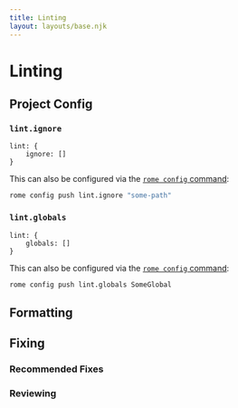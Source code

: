 ```yaml
---
title: Linting
layout: layouts/base.njk
---
```


# Linting

## Project Config

### `lint.ignore`

```text
lint: {
	ignore: []
}
```

This can also be configured via the [`rome config` command](/docs/cli/commands/config):

```bash
rome config push lint.ignore "some-path"
```

### `lint.globals`

```text
lint: {
	globals: []
}
```

This can also be configured via the [`rome config` command](/docs/cli/commands/config):

```bash
rome config push lint.globals SomeGlobal
```

## Formatting 

## Fixing

### Recommended Fixes

### Reviewing

